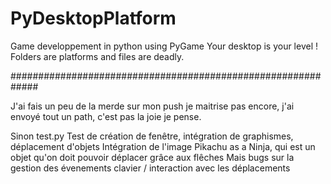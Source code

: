 # PyDesktopPlatform

Game developpement in python using PyGame
Your desktop is your level !
Folders are platforms and files are deadly.

#############################################################



J'ai fais un peu de la merde sur mon push je maitrise pas encore, j'ai envoyé tout un path, c'est pas la joie je pense.

Sinon
  test.py
    Test de création de fenêtre, intégration de graphismes, déplacement d'objets
    Intégration de l'image Pikachu as a Ninja, qui est un objet qu'on doit pouvoir déplacer grâce aux flêches
    Mais bugs sur la gestion des évenements clavier / interaction avec les déplacements

